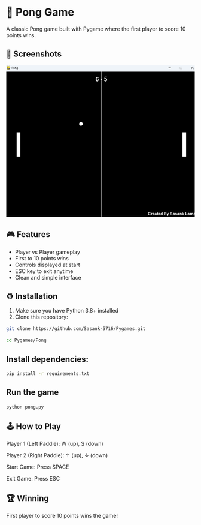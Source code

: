 # 🏓 Pong Game

A classic Pong game built with Pygame where the first player to score 10 points wins.

## 📸 Screenshots

![Game Screenshot](Pong.png) 

## 🎮 Features
- Player vs Player gameplay
- First to 10 points wins
- Controls displayed at start
- ESC key to exit anytime
- Clean and simple interface

## ⚙️ Installation
1. Make sure you have Python 3.8+ installed
2. Clone this repository:
```bash
git clone https://github.com/Sasank-5716/Pygames.git
```
```bash
cd Pygames/Pong
```

## Install dependencies:
```bash
pip install -r requirements.txt
```
## Run the game
```bash
python pong.py
```

## 🕹️ How to Play
Player 1 (Left Paddle): W (up), S (down)

Player 2 (Right Paddle): ↑ (up), ↓ (down)

Start Game: Press SPACE

Exit Game: Press ESC

## 🏆 Winning
First player to score 10 points wins the game!
